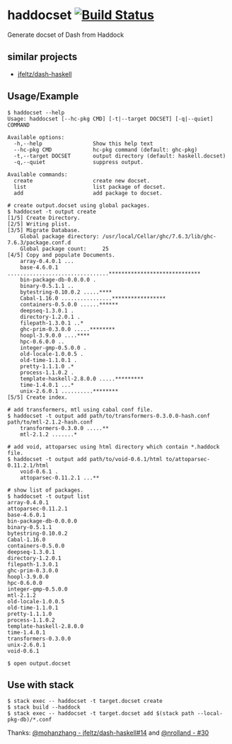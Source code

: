 haddocset [![Build Status](https://travis-ci.org/philopon/haddocset.svg?branch=master)](https://travis-ci.org/philopon/haddocset)
===
Generate docset of Dash from Haddock

similar projects
---
* [jfeltz/dash-haskell](https://github.com/jfeltz/dash-haskell)

Usage/Example
---

```
$ haddocset --help
Usage: haddocset [--hc-pkg CMD] [-t|--target DOCSET] [-q|--quiet] COMMAND

Available options:
  -h,--help                Show this help text
  --hc-pkg CMD             hc-pkg command (default: ghc-pkg)
  -t,--target DOCSET       output directory (default: haskell.docset)
  -q,--quiet               suppress output.

Available commands:
  create                   create new docset.
  list                     list package of docset.
  add                      add package to docset.

# create output.docset using global packages.
$ haddocset -t output create 
[1/5] Create Directory.
[2/5] Writing plist.
[3/5] Migrate Database.
    Global package directory: /usr/local/Cellar/ghc/7.6.3/lib/ghc-7.6.3/package.conf.d
    Global package count:     25
[4/5] Copy and populate Documents.
    array-0.4.0.1 ...
    base-4.6.0.1 ................................*****************************
    bin-package-db-0.0.0.0 .
    binary-0.5.1.1 ..
    bytestring-0.10.0.2 .....****
    Cabal-1.16.0 ................*****************
    containers-0.5.0.0 ......******
    deepseq-1.3.0.1 .
    directory-1.2.0.1 .
    filepath-1.3.0.1 ..*
    ghc-prim-0.3.0.0 .....********
    hoopl-3.9.0.0 ....****
    hpc-0.6.0.0 ..
    integer-gmp-0.5.0.0 .
    old-locale-1.0.0.5 .
    old-time-1.1.0.1 .
    pretty-1.1.1.0 .*
    process-1.1.0.2 .
    template-haskell-2.8.0.0 .....*********
    time-1.4.0.1 ...*
    unix-2.6.0.1 ..........********
[5/5] Create index.

# add transformers, mtl using cabal conf file.
$ haddocset -t output add path/to/transformers-0.3.0.0-hash.conf path/to/mtl-2.1.2-hash.conf
    transformers-0.3.0.0 .....**
    mtl-2.1.2 .......*

# add void, attoparsec using html directory which contain *.haddock file.
$ haddocset -t output add path/to/void-0.6.1/html to/attoparsec-0.11.2.1/html 
    void-0.6.1 .
    attoparsec-0.11.2.1 ...**

# show list of packages.
$ haddocset -t output list
array-0.4.0.1
attoparsec-0.11.2.1
base-4.6.0.1
bin-package-db-0.0.0.0
binary-0.5.1.1
bytestring-0.10.0.2
Cabal-1.16.0
containers-0.5.0.0
deepseq-1.3.0.1
directory-1.2.0.1
filepath-1.3.0.1
ghc-prim-0.3.0.0
hoopl-3.9.0.0
hpc-0.6.0.0
integer-gmp-0.5.0.0
mtl-2.1.2
old-locale-1.0.0.5
old-time-1.1.0.1
pretty-1.1.1.0
process-1.1.0.2
template-haskell-2.8.0.0
time-1.4.0.1
transformers-0.3.0.0
unix-2.6.0.1
void-0.6.1

$ open output.docset
```

Use with stack
---

```
$ stack exec -- haddocset -t target.docset create
$ stack build --haddock
$ stack exec -- haddocset -t target.docset add $(stack path --local-pkg-db)/*.conf 
```
Thanks: [@mohanzhang - jfeltz/dash-haskell#14](../../../../jfeltz/dash-haskell/issues/14#issuecomment-139656811) and [@nrolland - #30](../../pull/30)

